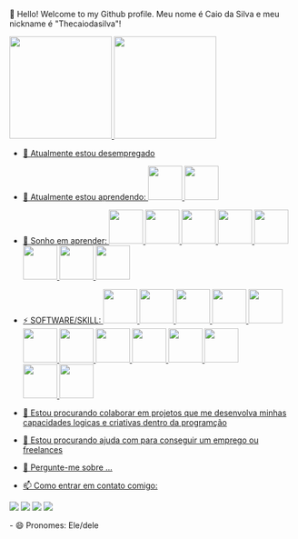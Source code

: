 👋 Hello! Welcome to my Github profile.
Meu nome é Caio da Silva e meu nickname é "Thecaiodasilva"!
<div>
<a href="https://github.com/thecaiodasilva">
<img height="180em" src="https://github-readme-stats.vercel.app/api/top-langs/?username=thecaiodasilva&layout=compact&langs_count=7&theme=dracula"/>
<img height="180em" src="https://github-readme-stats.vercel.app/api?username=thecaiodasilva&show_icons=true&theme=dracula&include_all_commits=true&count_private=true"/>
</div>

- 🔭 Atualmente estou desempregado
- 🌱 Atualmente estou aprendendo:
            <img src="https://cdn.jsdelivr.net/gh/devicons/devicon/icons/typescript/typescript-original.svg" width="60" height="60" />
            <img src="https://cdn.jsdelivr.net/gh/devicons/devicon/icons/javascript/javascript-original.svg" width="60" height="60" />
            
  
- 💙 Sonho em aprender: <img src="https://cdn.jsdelivr.net/gh/devicons/devicon/icons/xd/xd-plain.svg" width="60" height="60"/>
            <img src="https://cdn.jsdelivr.net/gh/devicons/devicon/icons/react/react-original.svg" width="60" height="60" />
            <img src="https://cdn.jsdelivr.net/gh/devicons/devicon/icons/python/python-original.svg" width="60" height="60" />
            <img src="https://cdn.jsdelivr.net/gh/devicons/devicon/icons/nodejs/nodejs-original.svg" width="60" height="60" />
            <img src="https://cdn.jsdelivr.net/gh/devicons/devicon/icons/mysql/mysql-original.svg" width="60" height="60" />
            <img src="https://cdn.jsdelivr.net/gh/devicons/devicon/icons/java/java-original.svg" width="60" height="60" />
            <img src="https://cdn.jsdelivr.net/gh/devicons/devicon/icons/rect/rect-original.svg" width="60" height="60" />
            <img src="https://cdn.jsdelivr.net/gh/devicons/devicon/icons/angularjs/angularjs-original.svg" width="60" height="60" />
  
- ⚡ SOFTWARE/SKILL: <img src="https://cdn.jsdelivr.net/gh/devicons/devicon/icons/wordpress/wordpress-original.svg" width="60" height="60" />
            <img src="https://cdn.jsdelivr.net/gh/devicons/devicon/icons/php/php-original.svg" width="60" height="60" />
            <img src="https://cdn.jsdelivr.net/gh/devicons/devicon/icons/photoshop/photoshop-plain.svg" width="60" height="60" />
            <img src="https://cdn.jsdelivr.net/gh/devicons/devicon/icons/linux/linux-original.svg" width="60" height="60" />
            <img src="https://cdn.jsdelivr.net/gh/devicons/devicon/icons/inkscape/inkscape-original.svg" width="60" height="60" />      
            <img src="https://cdn.jsdelivr.net/gh/devicons/devicon/icons/inkscape/inkscape-original.svg" width="60" height="60" />
            <img src="https://cdn.jsdelivr.net/gh/devicons/devicon/icons/illustrator/illustrator-plain.svg" width="60" height="60" />
            <img src="https://cdn.jsdelivr.net/gh/devicons/devicon/icons/html5/html5-original.svg" width="60" height="60" />
            <img src="https://cdn.jsdelivr.net/gh/devicons/devicon/icons/gimp/gimp-original.svg" width="60" height="60" />
            <img src="https://cdn.jsdelivr.net/gh/devicons/devicon/icons/git/git-original.svg" width="60" height="60" />
            <img src="https://cdn.jsdelivr.net/gh/devicons/devicon/icons/css3/css3-original.svg" width="60" height="60" />        
            <img src="https://cdn.jsdelivr.net/gh/devicons/devicon/icons/aftereffects/aftereffects-original.svg" width="60" height="60" />
            <img src="https://cdn.jsdelivr.net/gh/devicons/devicon/icons/premierepro/premierepro-plain.svg" width="60" height="60" />
          
          
- 👯 Estou procurando colaborar em projetos que me desenvolva minhas capacidades logicas e criativas dentro da programção
- 🤔 Estou procurando ajuda com para conseguir um emprego ou freelances
- 💬 Pergunte-me sobre ...
- 📫 Como entrar em contato comigo:   
  <div>
<a href="https://instagram.com/caiodasilva1" target="_blank"><img src="https://img.shields.io/badge/-Instagram-%23E4405F?style=for-the-badge&logo=instagram&logoColor=white" target="_blank"></a>
<a href="https://www.twitch.tv/seu-usuário-aqui" target="_blank"><img src="https://img.shields.io/badge/Twitch-9146FF?style=for-the-badge&logo=twitch&logoColor=white" target="_blank"></a>
<a href = "mailto:caioguilhermedasilva1@gmail.com"><img src="https://img.shields.io/badge/Gmail-D14836?style=for-the-badge&logo=gmail&logoColor=white" target="_blank"></a>
<a href="https://www.linkedin.com/in/caiodasilva1" target="_blank"><img src="https://img.shields.io/badge/-LinkedIn-%230077B5?style=for-the-badge&logo=linkedin&logoColor=white" target="_blank"></a>   
</div>
- 😄 Pronomes: Ele/dele

  
  
  
  
  
  
  
  
  
  
  
  
  
  
  
  
  
  
  
  
  
